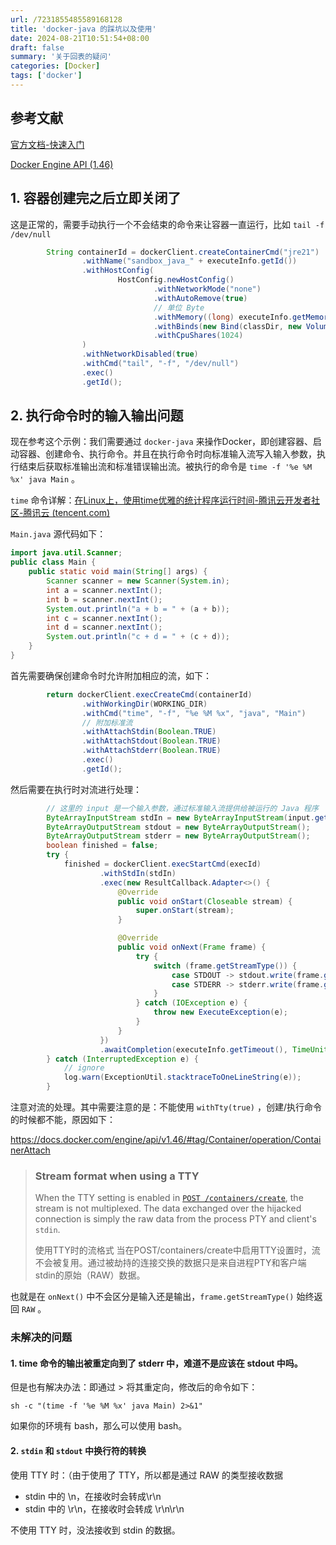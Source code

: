 ```yaml
---
url: /7231855485589168128
title: 'docker-java 的踩坑以及使用'
date: 2024-08-21T10:51:54+08:00
draft: false
summary: '关于回表的疑问'
categories: [Docker]
tags: ['docker']
---
```


## 参考文献

[官方文档-快速入门](https://github.com/docker-java/docker-java/blob/main/docs/getting_started.md)

[Docker Engine API (1.46)](https://docs.docker.com/engine/api/v1.46/)

## 1. 容器创建完之后立即关闭了

这是正常的，需要手动执行一个不会结束的命令来让容器一直运行，比如 `tail -f /dev/null`

```java
        String containerId = dockerClient.createContainerCmd("jre21")
                .withName("sandbox_java_" + executeInfo.getId())
                .withHostConfig(
                        HostConfig.newHostConfig()
                                .withNetworkMode("none")
                                .withAutoRemove(true)
                                // 单位 Byte
                                .withMemory((long) executeInfo.getMemory())
                                .withBinds(new Bind(classDir, new Volume("/sandbox")))
                                .withCpuShares(1024)
                )
                .withNetworkDisabled(true)
                .withCmd("tail", "-f", "/dev/null")
                .exec()
                .getId();
```

## 2. 执行命令时的输入输出问题

现在参考这个示例：我们需要通过 `docker-java` 来操作Docker，即创建容器、启动容器、创建命令、执行命令。并且在执行命令时向标准输入流写入输入参数，执行结束后获取标准输出流和标准错误输出流。被执行的命令是 `time -f '%e %M %x' java Main` 。

`time` 命令详解：[在Linux上，使用time优雅的统计程序运行时间-腾讯云开发者社区-腾讯云 (tencent.com)](https://cloud.tencent.com/developer/article/1825586)

`Main.java` 源代码如下：

```java
import java.util.Scanner;
public class Main {
    public static void main(String[] args) {
        Scanner scanner = new Scanner(System.in);
        int a = scanner.nextInt();
        int b = scanner.nextInt();
        System.out.println("a + b = " + (a + b));
        int c = scanner.nextInt();
        int d = scanner.nextInt();
        System.out.println("c + d = " + (c + d));
    }
}
```

首先需要确保创建命令时允许附加相应的流，如下：

```java
        return dockerClient.execCreateCmd(containerId)
                .withWorkingDir(WORKING_DIR)
                .withCmd("time", "-f", "%e %M %x", "java", "Main")
            	// 附加标准流
                .withAttachStdin(Boolean.TRUE)
                .withAttachStdout(Boolean.TRUE)
                .withAttachStderr(Boolean.TRUE)
                .exec()
                .getId();
```

然后需要在执行时对流进行处理：

```java
		// 这里的 input 是一个输入参数，通过标准输入流提供给被运行的 Java 程序
		ByteArrayInputStream stdIn = new ByteArrayInputStream(input.getBytes(StandardCharsets.UTF_8));
        ByteArrayOutputStream stdout = new ByteArrayOutputStream();
        ByteArrayOutputStream stderr = new ByteArrayOutputStream();
        boolean finished = false;
        try {
            finished = dockerClient.execStartCmd(execId)
                    .withStdIn(stdIn)
                    .exec(new ResultCallback.Adapter<>() {
                        @Override
                        public void onStart(Closeable stream) {
                            super.onStart(stream);
                        }

                        @Override
                        public void onNext(Frame frame) {
                            try {
                                switch (frame.getStreamType()) {
                                    case STDOUT -> stdout.write(frame.getPayload());
                                    case STDERR -> stderr.write(frame.getPayload());
                                }
                            } catch (IOException e) {
                                throw new ExecuteException(e);
                            }
                        }
                    })
                    .awaitCompletion(executeInfo.getTimeout(), TimeUnit.MILLISECONDS);
        } catch (InterruptedException e) {
            // ignore
            log.warn(ExceptionUtil.stacktraceToOneLineString(e));
        }
```

注意对流的处理。其中需要注意的是：不能使用 `withTty(true)` ，创建/执行命令的时候都不能，原因如下：

https://docs.docker.com/engine/api/v1.46/#tag/Container/operation/ContainerAttach

>### Stream format when using a TTY
>
>When the TTY setting is enabled in [`POST /containers/create`](https://docs.docker.com/engine/api/v1.46/#operation/ContainerCreate), the stream is not multiplexed. The data exchanged over the hijacked connection is simply the raw data from the process PTY and client's `stdin`.
>
>
>
>使用TTY时的流格式
>当在POST/containers/create中启用TTY设置时，流不会被复用。通过被劫持的连接交换的数据只是来自进程PTY和客户端stdin的原始（RAW）数据。

也就是在 `onNext()` 中不会区分是输入还是输出，`frame.getStreamType()` 始终返回 `RAW` 。

###  未解决的问题

#### 1. time 命令的输出被重定向到了 stderr 中，难道不是应该在 stdout 中吗。

但是也有解决办法：即通过 > 将其重定向，修改后的命令如下：

`sh -c "(time -f '%e %M %x' java Main) 2>&1"`

如果你的环境有 bash，那么可以使用 bash。

#### 2. `stdin` 和 `stdout` 中换行符的转换

使用 TTY 时：（由于使用了 TTY，所以都是通过 RAW 的类型接收数据

- stdin 中的 \n，在接收时会转成\r\n
- stdin 中的 \r\n，在接收时会转成 \r\n\r\n

不使用 TTY 时，没法接收到 stdin 的数据。